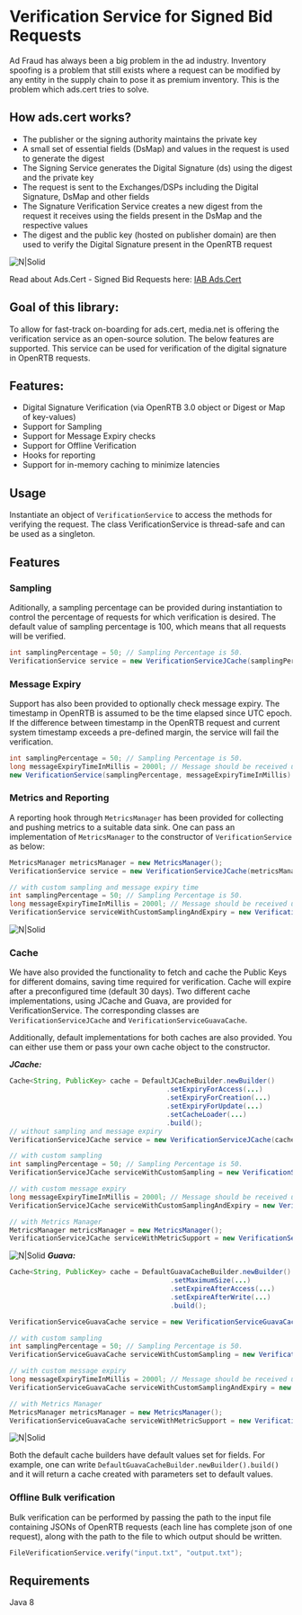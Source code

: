 # Verification Service for Signed Bid Requests

Ad Fraud has always been a big problem in the ad industry. Inventory spoofing is a problem that still exists where a request can be modified by any entity in the supply chain to pose it as premium inventory. This is the problem which ads.cert tries to solve.

## How ads.cert works?

 - The publisher or the signing authority maintains the private key 
 - A small set of essential fields (DsMap) and values in the request is used to generate the digest
 - The Signing Service generates the Digital Signature (ds) using the digest and the private key
 - The request is sent to the Exchanges/DSPs including the Digital Signature, DsMap and other fields
 - The Signature Verification Service creates a new digest from the request it receives using the fields present in the DsMap and the respective values
 - The digest and the public key (hosted on publisher domain) are then used to verify the Digital Signature present in the OpenRTB request

![N|Solid](flow.png)

Read about Ads.Cert - Signed Bid Requests here: [IAB Ads.Cert](https://github.com/InteractiveAdvertisingBureau/openrtb/blob/master/ads.cert:%20Signed%20Bid%20Requests%201.0%20BETA.md)


## Goal of this library:

To allow for fast-track on-boarding for ads.cert, media.net is offering the verification service as an open-source solution. The below features are supported. This service can be used for verification of the digital signature in OpenRTB requests.


## Features:

 - Digital Signature Verification (via OpenRTB 3.0 object or Digest or Map of key-values)
 - Support for Sampling
 - Support for Message Expiry checks 
 - Support for Offline Verification 
 - Hooks for reporting 
 - Support for in-memory caching to minimize latencies

## Usage

Instantiate an object of ``` VerificationService ``` to access the methods for verifying the request. The class VerificationService is thread-safe and can be used as a singleton. 

## Features

### Sampling

Aditionally, a sampling percentage can be provided during instantiation to control the percentage of requests for which verification is desired. The default value of sampling percentage is 100, which means that all requests will be verified.

```java
int samplingPercentage = 50; // Sampling Percentage is 50.
VerificationService service = new VerificationServiceJCache(samplingPercentage);
```

### Message Expiry

Support has also been provided to optionally check message expiry. The timestamp in OpenRTB is assumed to be the time elapsed since UTC epoch. If the difference between timestamp in the OpenRTB request and current system timestamp exceeds a pre-defined margin, the service will fail the verification.

```java
int samplingPercentage = 50; // Sampling Percentage is 50.
long messageExpiryTimeInMillis = 2000l; // Message should be received under 2 seconds.
new VerificationService(samplingPercentage, messageExpiryTimeInMillis).verifyRequest(openRTB, debug, publicKey, checkMessageExpiry
```

### Metrics and Reporting

A reporting hook through ``` MetricsManager ``` has been provided for collecting and pushing metrics to a suitable data sink. One can pass an implementation of ``` MetricsManager ``` to the constructor of ``` VerificationService ``` as below:

```java
MetricsManager metricsManager = new MetricsManager();
VerificationService service = new VerificationServiceJCache(metricsManager);

// with custom sampling and message expiry time
int samplingPercentage = 50; // Sampling Percentage is 50.
long messageExpiryTimeInMillis = 2000l; // Message should be received under 2 seconds.
VerificationService serviceWithCustomSamplingAndExpiry = new VerificationService(samplingPercentage, messageExpiryTimeInMillis, metricsManager);
```
 ![N|Solid](ads-cert-non-cache.png)
 
### Cache

We have also provided the functionality to fetch and cache the Public Keys for different domains,  saving time required for verification. Cache will expire after a preconfigured time (default 30 days). Two different cache implementations, using JCache and Guava, are provided for VerificationService. The corresponding classes are ``` VerificationServiceJCache ``` and ``` VerificationServiceGuavaCache ```. 

Additionally, default implementations for both caches are also provided. You can either use them or pass your own cache object to the constructor.

***JCache:***

```java
Cache<String, PublicKey> cache = DefaultJCacheBuilder.newBuilder()
                                       .setExpiryForAccess(...)
                                       .setExpiryForCreation(...)
                                       .setExpiryForUpdate(...)
                                       .setCacheLoader(...)
                                       .build();
// without sampling and message expiry                                       
VerificationServiceJCache service = new VerificationServiceJCache(cache);

// with custom sampling
int samplingPercentage = 50; // Sampling Percentage is 50.
VerificationServiceJCache serviceWithCustomSampling = new VerificationServiceJCache(cache, samplingPercentage);

// with custom message expiry 
long messageExpiryTimeInMillis = 2000l; // Message should be received under 2 seconds.
VerificationServiceJCache serviceWithCustomSamplingAndExpiry = new VerificationServiceJCache(cache, samplingPercentage, messageExpiryTimeInMillis);

// with Metrics Manager
MetricsManager metricsManager = new MetricsManager();
VerificationServiceJCache serviceWithMetricSupport = new VerificationServiceJCache(cache, samplingPercentage, messageExpiryTimeInMillis, metricsManager);
```

![N|Solid](ads-cert-jcache.png)
***Guava:***

```java
Cache<String, PublicKey> cache = DefaultGuavaCacheBuilder.newBuilder()
                                        .setMaximumSize(...)
                                        .setExpireAfterAccess(...)
                                        .setExpireAfterWrite(...)
                                        .build();

VerificationServiceGuavaCache service = new VerificationServiceGuavaCache(cache);

// with custom sampling
int samplingPercentage = 50; // Sampling Percentage is 50.
VerificationServiceGuavaCache serviceWithCustomSampling = new VerificationServiceJCache(cache, samplingPercentage);

// with custom message expiry 
long messageExpiryTimeInMillis = 2000l; // Message should be received under 2 seconds.
VerificationServiceGuavaCache serviceWithCustomSamplingAndExpiry = new VerificationServiceJCache(cache, samplingPercentage, messageExpiryTimeInMillis);

// with Metrics Manager
MetricsManager metricsManager = new MetricsManager();
VerificationServiceGuavaCache serviceWithMetricSupport = new VerificationServiceGuavaCache(cache, samplingPercentage, messageExpiryTimeInMillis, metricsManager);
```

![N|Solid](ads-cert-guava.png)

Both the default cache builders have default values set for fields. For example, one can write ``` DefaultGuavaCacheBuilder.newBuilder().build() ``` 
and it will return a cache created with parameters set to default values.


### Offline Bulk verification

Bulk verification can be performed by passing the path to the input file containing JSONs of OpenRTB requests (each line has complete json of one request), along with the path to the file to which output should be written.

```java
FileVerificationService.verify("input.txt", "output.txt");
```

## Requirements
Java 8
